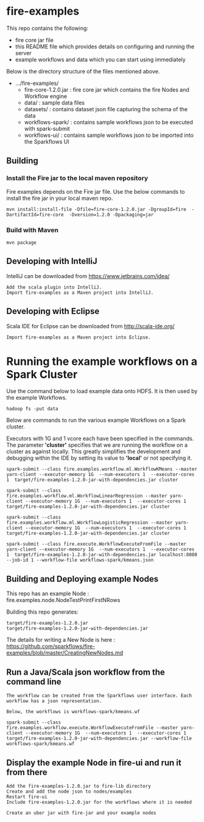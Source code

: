 # fire-examples

This repo contains the following:

* fire core jar file
* this README file which provides details on configuring and running the server
* example workflows and data which you can start using immediately

Below is the directory structure of the files mentioned above.

* .../fire-examples/
	* fire-core-1.2.0.jar : fire core jar which contains the fire Nodes and Workflow engine
	* data/ : sample data files
	* datasets/ : contains dataset json file capturing the schema of the data
	* workflows-spark/ : contains sample workflows json to be executed with spark-submit
	* workflows-ui/ : contains sample workflows json to be imported into the Sparkflows UI



## Building

### Install the Fire jar to the local maven repository

Fire examples depends on the Fire jar file. Use the below commands to install the fire jar in your local maven repo.

    mvn install:install-file -Dfile=fire-core-1.2.0.jar -DgroupId=fire  -DartifactId=fire-core  -Dversion=1.2.0 -Dpackaging=jar
    
    
    
### Build with Maven

    mvn package
    
## Developing with IntelliJ

IntelliJ can be downloaded from https://www.jetbrains.com/idea/

    Add the scala plugin into IntelliJ.
    Import fire-examples as a Maven project into IntelliJ.

## Developing with Eclipse

Scala IDE for Eclipse can be downloaded from http://scala-ide.org/

    Import fire-examples as a Maven project into Eclipse.

# Running the example workflows on a Spark Cluster

Use the command below to load example data onto HDFS. It is then used by the example Workflows.

	hadoop fs -put data

Below are commands to run the various example Workflows on a Spark cluster. 

Executors with 1G and 1 vcore each have been specified in the commands. The parameter **'cluster'** specifies that we are running the workflow on a cluster as against locally. This greatly simplifies the development and debugging within the IDE by setting its value to **'local'** or not specifying it.

	spark-submit --class fire.examples.workflow.ml.WorkflowKMeans --master yarn-client --executor-memory 1G  --num-executors 1  --executor-cores 1  target/fire-examples-1.2.0-jar-with-dependencies.jar cluster

	spark-submit --class fire.examples.workflow.ml.WorkflowLinearRegression --master yarn-client --executor-memory 1G  --num-executors 1  --executor-cores 1  target/fire-examples-1.2.0-jar-with-dependencies.jar cluster

	spark-submit --class fire.examples.workflow.ml.WorkflowLogisticRegression --master yarn-client --executor-memory 1G  --num-executors 1  --executor-cores 1  target/fire-examples-1.2.0-jar-with-dependencies.jar cluster

	spark-submit --class fire.execute.WorkflowExecuteFromFile --master yarn-client --executor-memory 1G  --num-executors 1  --executor-cores 1  target/fire-examples-1.2.0-jar-with-dependencies.jar localhost:8080 --job-id 1 --workflow-file workflows-spark/kmeans.json

## Building and Deploying example Nodes

This repo has an example Node : fire.examples.node.NodeTestPrintFirstNRows

Building this repo generates:

	target/fire-examples-1.2.0.jar
	target/fire-examples-1.2.0-jar-with-dependencies.jar

The details for writing a New Node is here : https://github.com/sparkflows/fire-examples/blob/master/CreatingNewNodes.md

## Run a Java/Scala json workflow from the command line

	The workflow can be created from the Sparkflows user interface. Each workflow has a json representation.

	Below, the workflows is workflows-spark/kmeans.wf

	spark-submit --class fire.examples.workflow.execute.WorkflowExecuteFromFile --master yarn-client --executor-memory 1G  --num-executors 1  --executor-cores 1  target/fire-examples-1.2.0-jar-with-dependencies.jar --workflow-file workflows-spark/kmeans.wf

	
## Display the example Node in fire-ui and run it from there

	Add the fire-examples-1.2.0.jar to fire-lib directory
	Create and add the node json to nodes/examples
	Restart fire-ui
	Include fire-examples-1.2.0.jar for the workflows where it is needed

	Create an uber jar with fire-jar and your example nodes

	



